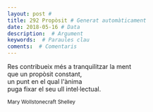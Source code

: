 ```yaml
---
layout: post #
title: 292 Propòsit # Generat automàticament
date: 2018-05-16 # Data
description:  # Argument
keywords:  # Paraules clau
coments:  # Comentaris
---
```


Res contribueix més a tranquilitzar la ment <br />
que un propòsit constant, <br />
un punt en el qual l'ànima <br />
puga fixar el seu ull intel·lectual. <br />

<small>Mary Wollstonecraft Shelley</small>
